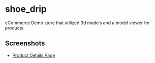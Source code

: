 # shoe_drip

eCommerce Demo store that utilized 3d models and a model viewer for products.

## Screenshots
- [Product Details Page](https://docs.flutter.dev/get-started/codelab)
